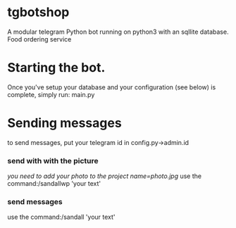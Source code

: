 # tgbotshop
A modular telegram Python bot running on python3 with an sqllite database.
Food ordering service
# Starting the bot.
Once you've setup your database and your configuration (see below) is complete, simply run:
main.py
# Sending messages
to send messages, put your telegram id in config.py→admin.id
### send with with the picture
*you need to add your photo to the project name=photo.jpg*
use the command:/sandallwp 'your text'
### send messages
use the command:/sandall 'your text'
